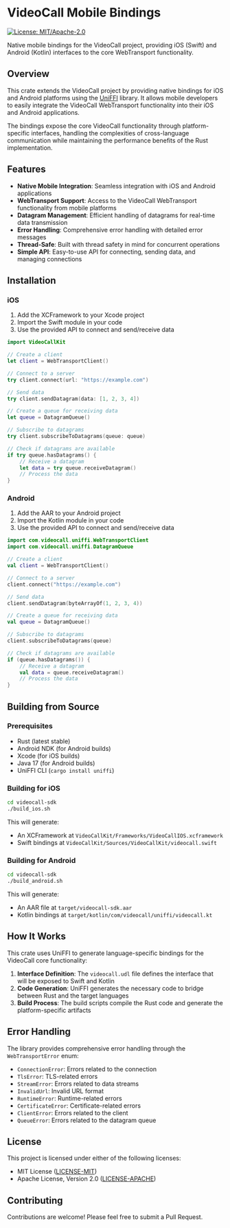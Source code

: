 # VideoCall Mobile Bindings

[![License: MIT/Apache-2.0](https://img.shields.io/badge/License-MIT%2FApache--2.0-blue.svg)](https://opensource.org/licenses/MIT)

Native mobile bindings for the VideoCall project, providing iOS (Swift) and Android (Kotlin) interfaces to the core WebTransport functionality.

## Overview

This crate extends the VideoCall project by providing native bindings for iOS and Android platforms using the [UniFFI](https://github.com/mozilla/uniffi-rs) library. It allows mobile developers to easily integrate the VideoCall WebTransport functionality into their iOS and Android applications.

The bindings expose the core VideoCall functionality through platform-specific interfaces, handling the complexities of cross-language communication while maintaining the performance benefits of the Rust implementation.

## Features

- **Native Mobile Integration**: Seamless integration with iOS and Android applications
- **WebTransport Support**: Access to the VideoCall WebTransport functionality from mobile platforms
- **Datagram Management**: Efficient handling of datagrams for real-time data transmission
- **Error Handling**: Comprehensive error handling with detailed error messages
- **Thread-Safe**: Built with thread safety in mind for concurrent operations
- **Simple API**: Easy-to-use API for connecting, sending data, and managing connections

## Installation

### iOS

1. Add the XCFramework to your Xcode project
2. Import the Swift module in your code
3. Use the provided API to connect and send/receive data

```swift
import VideoCallKit

// Create a client
let client = WebTransportClient()

// Connect to a server
try client.connect(url: "https://example.com")

// Send data
try client.sendDatagram(data: [1, 2, 3, 4])

// Create a queue for receiving data
let queue = DatagramQueue()

// Subscribe to datagrams
try client.subscribeToDatagrams(queue: queue)

// Check if datagrams are available
if try queue.hasDatagrams() {
    // Receive a datagram
    let data = try queue.receiveDatagram()
    // Process the data
}
```

### Android

1. Add the AAR to your Android project
2. Import the Kotlin module in your code
3. Use the provided API to connect and send/receive data

```kotlin
import com.videocall.uniffi.WebTransportClient
import com.videocall.uniffi.DatagramQueue

// Create a client
val client = WebTransportClient()

// Connect to a server
client.connect("https://example.com")

// Send data
client.sendDatagram(byteArrayOf(1, 2, 3, 4))

// Create a queue for receiving data
val queue = DatagramQueue()

// Subscribe to datagrams
client.subscribeToDatagrams(queue)

// Check if datagrams are available
if (queue.hasDatagrams()) {
    // Receive a datagram
    val data = queue.receiveDatagram()
    // Process the data
}
```

## Building from Source

### Prerequisites

- Rust (latest stable)
- Android NDK (for Android builds)
- Xcode (for iOS builds)
- Java 17 (for Android builds)
- UniFFI CLI (`cargo install uniffi`)

### Building for iOS

```bash
cd videocall-sdk
./build_ios.sh
```

This will generate:
- An XCFramework at `VideoCallKit/Frameworks/VideoCallIOS.xcframework`
- Swift bindings at `VideoCallKit/Sources/VideoCallKit/videocall.swift`

### Building for Android

```bash
cd videocall-sdk
./build_android.sh
```

This will generate:
- An AAR file at `target/videocall-sdk.aar`
- Kotlin bindings at `target/kotlin/com/videocall/uniffi/videocall.kt`

## How It Works

This crate uses UniFFI to generate language-specific bindings for the VideoCall core functionality:

1. **Interface Definition**: The `videocall.udl` file defines the interface that will be exposed to Swift and Kotlin
2. **Code Generation**: UniFFI generates the necessary code to bridge between Rust and the target languages
3. **Build Process**: The build scripts compile the Rust code and generate the platform-specific artifacts

## Error Handling

The library provides comprehensive error handling through the `WebTransportError` enum:

- `ConnectionError`: Errors related to the connection
- `TlsError`: TLS-related errors
- `StreamError`: Errors related to data streams
- `InvalidUrl`: Invalid URL format
- `RuntimeError`: Runtime-related errors
- `CertificateError`: Certificate-related errors
- `ClientError`: Errors related to the client
- `QueueError`: Errors related to the datagram queue

## License

This project is licensed under either of the following licenses:

- MIT License ([LICENSE-MIT](LICENSE-MIT))
- Apache License, Version 2.0 ([LICENSE-APACHE](LICENSE-APACHE))

## Contributing

Contributions are welcome! Please feel free to submit a Pull Request.
